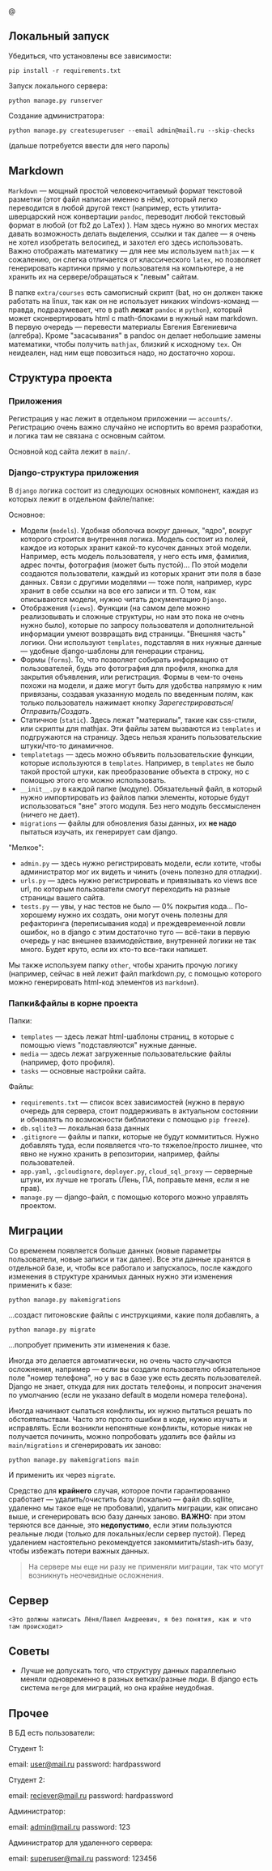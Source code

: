 
@

## Локальный запуск

Убедиться, что установлены все зависимости:

```
pip install -r requirements.txt
```

Запуск локального сервера:

```
python manage.py runserver
```

Создание администратора:

```
python manage.py createsuperuser --email admin@mail.ru --skip-checks
```
(дальше потребуется ввести для него пароль)

## Markdown

`Markdown` — мощный простой человекочитаемый формат текстовой разметки (этот файл написан именно в нём), который легко переводится в любой другой текст (например, есть утилита-шверцарский нож конвертации `pandoc`, переводит любой текстовый формат в любой (от fb2 до LaTex) ). Нам здесь нужно во многих местах давать возможность делать выделения, ссылки и так далее — я очень не хотел изобретать велосипед, и захотел его здесь использовать. Важно отображать математику — для нее мы используем `mathjax` — к сожалению, он слегка отличается от классического `latex`, но позволяет генерировать картинки прямо у пользователя на компьютере, а не хранить их на сервере/обращаться к "левым" сайтам.

В папке `extra/courses` есть самописный скрипт (bat, но он должен также работать на linux, так как он не использует никаких windows-команд — правда, подразумевает, что в path **лежат** `pandoc` и `python`), который может сконвертировать html с math-блоками в нужный нам markdown. В первую очередь — перевести материалы Евгения Евгениевича (алгебра). Кроме "засасывания" в pandoc он делает небольшие замены математики, чтобы получить `mathjax`, близкий к исходному `tex`. Он неидеален, над ним еще повозиться надо, но достаточно хорош. 


## Структура проекта

### Приложения

Регистрация у нас лежит в отдельном приложении — `accounts/`. Регистрацию очень важно случайно не испортить во время разработки, и логика там не связана с основным сайтом.

Основной код сайта лежит в `main/`.

### Django-структура приложения

В `django` логика состоит из следующих основных компонент, каждая из которых лежит в отдельном файле/папке:

Основное:
- Модели (`models`). Удобная оболочка вокруг данных, "ядро", вокруг которого строится внутренняя логика. Модель состоит из полей, каждое из которых хранит какой-то кусочек данных этой модели. Например, есть модель пользователя, у него есть имя, фамилия, адрес почты, фотография (может быть пустой)… По этой модели создаются пользователи, каждый из которых хранит эти поля в базе данных. Связи с другими моделями — тоже поля, например, курс хранит в себе ссылки на все его записи и тп. О том, как описываются модели, нужно читать документацию `Django`.
- Отображения (`views`). Функции (на самом деле можно реализовывать и сложные структуры, но нам это пока не очень нужно было), которые по запросу пользователя и дополнительной информации умеют возвращать вид страницы. "Внешняя часть" логики. Они используют `templates`, подставляя в них нужные данные — удобные django-шаблоны для генерации страниц.
- Формы (`forms`). То, что позволяет собирать информацию от пользователей, будь это фотография для профиля, кнопка для закрытия объявления, или регистрация. Формы в чем-то очень похожи на модели, и даже могут быть для удобства напрямую к ним привязаны, создавая указанную модель по введенным полям, как только пользователь нажимает кнопку *Зарегестрироваться*/*Отправить*/*Создать*.
- Статичное (`static`). Здесь лежат "материалы", такие как css-стили, или скрипты для mathjax. Эти файлы затем вызваются из `templates` и подгружаются на страницу. Здесь нельзя хранить пользовательские штуки/что-то динамичное.
- `templatetags` — здесь можно объявить пользовательские функции, которые используются в `templates`. Например, в `templates` не было такой простой штуки, как преобразование объекта в строку, но с помощью этого его можно использовать.
- `__init__.py` в каждой папке (модуле). Обязательный файл, в который нужно импортировать из файлов папки элементы, которые будут использоваться "вне" этого модуля. Без него модуль бессмысленен (ничего не дает).
- `migrations` — файлы для обновления базы данных, их **не надо** пытаться изучать, их генерирует сам django.

"Мелкое":
- `admin.py` — здесь нужно регистрировать модели, если хотите, чтобы администратор мог их видеть и чинить (очень полезно для отладки).
- `urls.py` — здесь нужно регистрировать и привязывать ко views все url, по которым пользователи смогут переходить на разные страницы вашего сайта.
- `tests.py` — увы, у нас тестов не было — 0% покрытия кода… По-хорошему нужно их создать, они могут очень полезны для рефакторинга (переписывания кода) и преждевременной ловли ошибок, но в django с этим достаточно туго — всё-таки в первую очередь у нас внешнее взаимодействие, внутренней логики не так много. Будет круто, если их кто-то все-таки напишет.


Мы также используем папку `other`, чтобы хранить прочую логику (например, сейчас в ней лежит файл markdown.py, с помощью которого можно генерировать html-код элементов из `markdown`).

### Папки&файлы в корне проекта

Папки:
- `templates` — здесь лежат html-шаблоны страниц, в которые с помощью views "подставляются" нужные данные.
- `media` — здесь лежат загруженные пользовательские файлы (например, фото профиля).
- `tasks` — основные настройки сайта.

Файлы:
- `requirements.txt` — список всех зависимостей (нужно в первую очередь для сервера, стоит поддерживать в актуальном состоянии и обновлять по возможности библиотеки с помощью `pip freeze`).
- `db.sqlite3` — локальная база данных
- `.gitignore` — файлы и папки, которые не будут коммититься. Нужно добавлять туда, если появляется что-то тяжелое/просто лишнее, что явно не нужно хранить в репозитории, например, файлы пользователей.
- `app.yaml`, `.gcloudignore`, `deployer.py`, `cloud_sql_proxy` — серверные штуки, их лучше не трогать (Лень, ПА, поправьте меня, если я не прав).
- `manage.py` — django-файл, с помощью которого можно управлять проектом.


## Миграции

Со временем появляется больше данных (новые параметры пользователи, новые записи и так далее). Все эти данные хранятся в отдельной базе, и, чтобы все работало и запускалось, после каждого изменения в структуре хранимых данных нужно эти изменения применить к базе:

```
python manage.py makemigrations
```

…создаст питоновские файлы с инструкциями, какие поля добавлять, а

```
python manage.py migrate
```

…попробует применить эти изменения к базе.

Иногда это делается автоматически, но очень часто случаются осложнения, например — если вы создали пользователю обязательное поле "номер телефона", но у вас в базе уже есть десять пользователей. Django не знает, откуда для них достать телефоны, и попросит значения по умолчанию (если не указано default в модели номера телефона).

Иногда начинают сыпаться конфликты, их нужно пытаться решать по обстоятельствам. Часто это просто ошибки в коде, нужно изучать и исправлять. Если возникли непонятные конфликты, которые никак не получается починить, можно попробовать *удалить* все файлы из `main/migrations` и сгенерировать их заново:

```
python manage.py makemigrations main
```

И применить их через `migrate`.

Средство для **крайнего** случая, которое почти гарантированно сработает — удалить/очистить базу (локально — файл db.sqllite, удаленно мы такое еще не пробовали), удалить миграции, как описано выше, и сгенерировать всю базу данных заново. **ВАЖНО:** при этом теряются все данные, это **недопустимо**, если этим пользуются реальные люди (только для локальных/если сервер пустой). Перед удалением настоятельно рекомендуется закоммитить/stash-ить базу, чтобы избежать потери важных данных. 

> На сервере мы еще ни разу не применяли миграции, так что могут возникнуть неочевидные осложнения.

## Сервер

`<Это должны написать Лёня/Павел Андреевич, я без понятия, как и что там происходит>`


## Советы

- Лучше не допускать того, что структуру данных параллельно меняли одновременно в разных ветках/разные люди. В django есть система `merge` для миграций, но она крайне неудобная.

## Прочее

В БД есть пользователи:

Студент 1:

email: user@mail.ru
password: hardpassword

Студент 2:

email: reciever@mail.ru
password: hardpassword


Администратор:

email: admin@mail.ru
password: 123

Администратор для удаленного сервера:

email: superuser@mail.ru
password: 123456